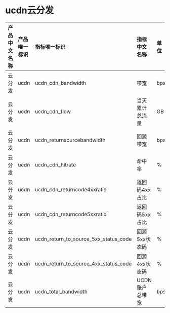 # ucdn云分发

|产品中文名称|产品唯一标识|指标唯一标识|指标中文名称|单位|备注|
|:----|:----|:----|:----|:----|:----|
|云分发|ucdn|ucdn_cdn_bandwidth|带宽|bps| |
|云分发|ucdn|ucdn_cdn_flow|当天累计总流量|GB| |
|云分发|ucdn|ucdn_returnsourcebandwidth|回源带宽|bps| |
|云分发|ucdn|ucdn_cdn_hitrate|命中率|%| |
|云分发|ucdn|ucdn_cdn_returncode4xxratio|返回码4xx占比|%| |
|云分发|ucdn|ucdn_cdn_returncode5xxratio|返回码5xx占比|%| |
|云分发|ucdn|ucdn_return_to_source_5xx_status_code|回源5xx状态码|%| |
|云分发|ucdn|ucdn_return_to_source_4xx_status_code|回源4xx状态码|%| |
|云分发|ucdn|ucdn_total_bandwidth|UCDN账户总带宽|bps| |
